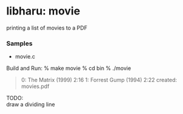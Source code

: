 libharu: movie
===============

printing a list of movies to a PDF  

### Samples 
- movie.c

Build and Run:
% make movie
% cd bin
% ./movie
> 0: The Matrix  (1999) 2:16 
> 1: Forrest Gump  (1994) 2:22 
> created: movies.pdf 

TODO:  
draw a dividing line  
